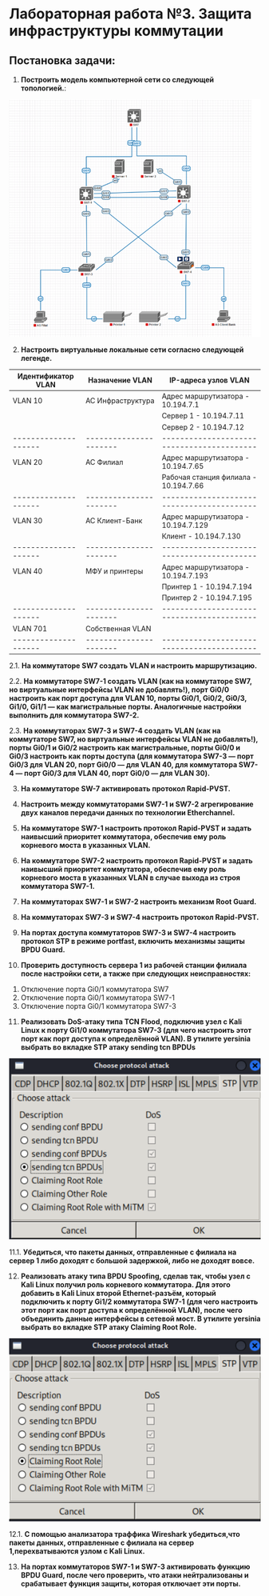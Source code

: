 # **Лабораторная работа №3. Защита инфраструктуры коммутации**

## **Постановка задачи:**

1. **Построить модель компьютерной сети со следующей топологией.**:

![Topology](img/topology.png)

2. **Настроить виртуальные локальные сети согласно следующей легенде.**

| Идентификатор VLAN | Назначение VLAN      | IP-адреса узлов VLAN                     |
|--------------------|----------------------|------------------------------------------|
| VLAN 10            | АС Инфраструктура    | Адрес маршрутизатора - 10.194.7.1        |
|                    |                      | Сервер 1 - 10.194.7.11                   |
|                    |                      | Сервер 2 - 10.194.7.12                   |
|--------------------|----------------------|------------------------------------------|
| VLAN 20            | АС Филиал            | Адрес маршрутизатора - 10.194.7.65       |
|                    |                      | Рабочая станция филиала - 10.194.7.66    |
|--------------------|----------------------|------------------------------------------|
| VLAN 30            | АС Клиент-Банк       | Адрес маршрутизатора - 10.194.7.129      |
|                    |                      | Клиент - 10.194.7.130                    |
|--------------------|----------------------|------------------------------------------|
| VLAN 40            | МФУ и принтеры       | Адрес маршрутизатора - 10.194.7.193      |
|                    |                      | Принтер 1 - 10.194.7.194                 |
|                    |                      | Принтер 2 - 10.194.7.195                 |
|--------------------|----------------------|------------------------------------------|
| VLAN 701           | Собственная VLAN     |                                          |
|--------------------|----------------------|------------------------------------------|

2.1. **На коммутаторе SW7 создать VLAN и настроить маршрутизацию.**

2.2. **На коммутаторе SW7-1 создать VLAN (как на коммутаторе SW7, но виртуальные интерфейсы VLAN не добавлять!), порт Gi0/0 настроить как порт доступа для VLAN 10, порты Gi0/1, Gi0/2, Gi0/3, Gi1/0, Gi1/1 — как магистральные порты. Аналогичные настройки выполнить для коммутатора SW7-2.**

2.3. **На коммутаторах SW7-3 и SW7-4 создать VLAN (как на коммутаторе SW7, но виртуальные интерфейсы VLAN не добавлять!), порты Gi0/1 и Gi0/2 настроить как магистральные, порты Gi0/0 и Gi0/3 настроить как порты доступа (для коммутатора SW7-3 — порт Gi0/3 для VLAN 20, порт Gi0/0 — для VLAN 40, для коммутатора SW7-4 — порт Gi0/3 для VLAN 40, порт Gi0/0 — для VLAN 30).**

3. **На коммутаторе SW-7 активировать протокол Rapid-PVST.**

4. **Настроить между коммутаторами SW7-1 и SW7-2 агрегирование двух каналов передачи данных по технологии Etherchannel.**

5. **На коммутаторе SW7-1 настроить протокол Rapid-PVST и задать наивысший приоритет коммутатора, обеспечив ему роль корневого моста в указанных VLAN.**

6. **На коммутаторе SW7-2 настроить протокол Rapid-PVST и задать наивысший приоритет коммутатора, обеспечив ему роль корневого моста в указанных VLAN в случае выхода из строя коммутатора SW7-1.**

7. **На коммутаторах SW7-1 и SW7-2 настроить механизм Root Guard.**

8. **На коммутаторах SW7-3 и SW7-4 настроить протокол Rapid-PVST.**

9. **На портах доступа коммутаторов SW7-3 и SW7-4 настроить протокол STP в режиме portfast, включить механизмы защиты BPDU Guard.**

10. **Проверить доступность сервера 1 из рабочей станции филиала после настройки сети, а также при следующих неисправностях:**
  1) Отключение порта Gi0/1 коммутатора SW7
  2) Отключение порта Gi0/1 коммутатора SW7-1
  3) Отключение порта Gi0/1 коммутатора SW7-3

11. **Реализовать DoS-атаку типа TCN Flood, подключив узел с Kali Linux к порту Gi1/0 коммутатора SW7-3 (для чего настроить этот порт как порт доступа к определённой VLAN). В утилите yersinia выбрать во вкладке STP атаку sending tcn BPDUs**

![TCN flood](img/TCN_flood.png)

11.1. **Убедиться, что пакеты данных, отправленные с филиала на сервер 1 либо доходят с большой задержкой, либо не доходят вовсе.**

12. **Реализовать атаку типа BPDU Spoofing, сделав так, чтобы узел с Kali Linux получил роль корневого коммутатора. Для этого добавить в Kali Linux второй Ethernet-разъём, который подключить к порту Gi1/2 коммутатора SW7-1 (для чего настроить этот порт как порт доступа к определённой VLAN), после чего объединить данные интерфейсы в сетевой мост. В утилите yersinia выбрать во вкладке STP атаку Claiming Root Role.**

![BPDU Spoofing](img/BPDU_spoofing.png)

12.1. **C помощью анализатора траффика Wireshark убедиться,что пакеты данных, отправленные с филиала на сервер 1,перехватываются узлом с Kali Linux.**

13. **На портах коммутаторов SW7-1 и SW7-3 активировать функцию BPDU Guard, после чего проверить, что атаки нейтрализованы и срабатывает функция защиты, которая отключает эти порты.**